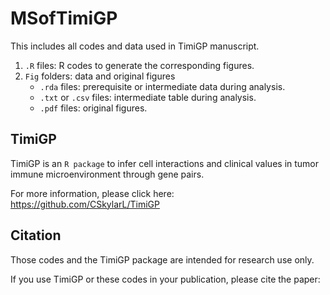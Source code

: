 # MSofTimiGP
This includes all codes and data used in TimiGP manuscript.
  1. `.R` files: R codes to generate the corresponding figures.
  2. `Fig` folders: data and original figures
     - `.rda` files: prerequisite or intermediate data during analysis.
     - `.txt` or `.csv` files: intermediate table during analysis.
     - `.pdf` files: original figures.

## TimiGP 

TimiGP is an `R package` to infer cell interactions and clinical values in tumor immune microenvironment through gene pairs.

For more information, please click here: https://github.com/CSkylarL/TimiGP

## Citation
Those codes and the TimiGP package are intended for research use only. 

If you use TimiGP or these codes in your publication, please cite the paper: 
